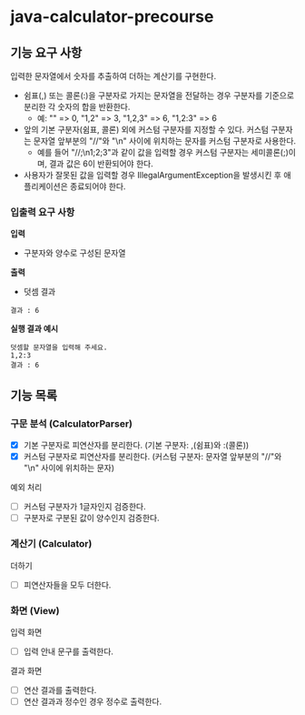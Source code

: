 # java-calculator-precourse

## 기능 요구 사항
입력한 문자열에서 숫자를 추출하여 더하는 계산기를 구현한다.
- 쉼표(,) 또는 콜론(:)을 구분자로 가지는 문자열을 전달하는 경우 구분자를 기준으로 분리한 각 숫자의 합을 반환한다.
    - 예: "" => 0, "1,2" => 3, "1,2,3" => 6, "1,2:3" => 6
- 앞의 기본 구분자(쉼표, 콜론) 외에 커스텀 구분자를 지정할 수 있다. 커스텀 구분자는 문자열 앞부분의 "//"와 "\n" 사이에 위치하는 문자를 커스텀 구분자로 사용한다.
    - 예를 들어 "//;\n1;2;3"과 같이 값을 입력할 경우 커스텀 구분자는 세미콜론(;)이며, 결과 값은 6이 반환되어야 한다.
- 사용자가 잘못된 값을 입력할 경우 IllegalArgumentException을 발생시킨 후 애플리케이션은 종료되어야 한다.

### 입출력 요구 사항
**입력**
- 구분자와 양수로 구성된 문자열

**출력**
- 덧셈 결과
```
결과 : 6
```

**실행 결과 예시**
```
덧셈할 문자열을 입력해 주세요.
1,2:3
결과 : 6
```

## 기능 목록
### 구문 분석 (CalculatorParser)
- [X] 기본 구분자로 피연산자를 분리한다. (기본 구분자: ,(쉼표)와 :(콜론))
- [X] 커스텀 구분자로 피연산자를 분리한다. (커스텀 구분자: 문자열 앞부분의 "//"와 "\n" 사이에 위치하는 문자)

예외 처리
- [ ] 커스텀 구분자가 1글자인지 검증한다.
- [ ] 구분자로 구분된 값이 양수인지 검증한다.

### 계산기 (Calculator)
더하기
- [ ] 피연산자들을 모두 더한다.

### 화면 (View)
입력 화면
- [ ] 입력 안내 문구를 출력한다.

결과 화면
- [ ] 연산 결과를 출력한다.
- [ ] 연산 결과과 정수인 경우 정수로 출력한다.
